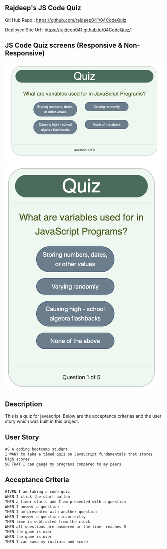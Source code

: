 ## Rajdeep's JS Code Quiz
Git Hub Repo : https://github.com/rajdeep041/04CodeQuiz

Deployed Site Url : https://rajdeep041.github.io/04CodeQuiz/

## JS Code Quiz screens (Responsive & Non-Responsive)
![Non-Responsive](./Assets/Screen%20Shot%202020-08-08%20at%2011.34.46%20PM.png)
![Responsive](./Assets/Screen%20Shot%202020-08-08%20at%2011.34.54%20PM.png)

## Description
This is a quiz for javascript. Below are the acceptance criterias and the user story which was built in this project. 

## User Story
```
AS A coding bootcamp student
I WANT to take a timed quiz on JavaScript fundamentals that stores high scores
SO THAT I can gauge my progress compared to my peers
```

## Acceptance Criteria

```
GIVEN I am taking a code quiz
WHEN I click the start button
THEN a timer starts and I am presented with a question
WHEN I answer a question
THEN I am presented with another question
WHEN I answer a question incorrectly
THEN time is subtracted from the clock
WHEN all questions are answered or the timer reaches 0
THEN the game is over
WHEN the game is over
THEN I can save my initials and score
```